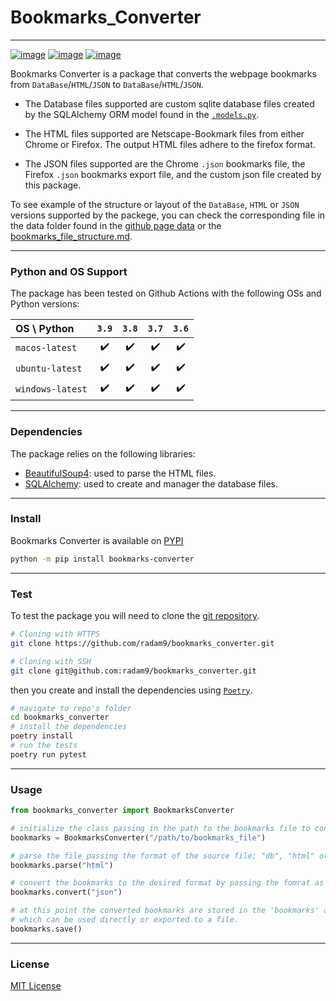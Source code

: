 # Bookmarks_Converter

---
[![image](https://img.shields.io/github/workflow/status/radam9/bookmarks_converter/build-deploy?style=flat-square)](https://github.com/radam9/bookmarks_converter)
[![image](https://img.shields.io/github/license/radam9/bookmarks_converter?style=flat-square)](https://pypi.org/project/bookmarks-converter/)
[![image](https://img.shields.io/pypi/pyversions/bookmarks-converter?style=flat-square)](https://pypi.org/project/bookmarks-converter/)


Bookmarks Converter is a package that converts the webpage bookmarks
from `DataBase`/`HTML`/`JSON` to `DataBase`/`HTML`/`JSON`.

- The Database files supported are custom sqlite database files created by the SQLAlchemy ORM model found in the [`.models.py`](/src/bookmarks_converter/models.py).

- The HTML files supported are Netscape-Bookmark files from either Chrome or Firefox. The output HTML files adhere to the firefox format.

- The JSON files supported are the Chrome `.json` bookmarks file, the Firefox `.json` bookmarks export file, and the custom json file created by this package.

To see example of the structure or layout of the `DataBase`, `HTML` or `JSON` versions supported by the packege, you can check the corresponding file in the data folder found in the [github page data](data/) or the [bookmarks_file_structure.md](bookmarks_file_structure.md).

---
### Python and OS Support
The package has been tested on Github Actions with the following OSs and Python versions:

| OS \ Python      |       `3.9`        |       `3.8`        |       `3.7`        |       `3.6`        |
| :--------------- | :----------------: | :----------------: | :----------------: | :----------------: |
| `macos-latest`   | :heavy_check_mark: | :heavy_check_mark: | :heavy_check_mark: | :heavy_check_mark: |
| `ubuntu-latest`  | :heavy_check_mark: | :heavy_check_mark: | :heavy_check_mark: | :heavy_check_mark: |
| `windows-latest` | :heavy_check_mark: | :heavy_check_mark: | :heavy_check_mark: | :heavy_check_mark: |


---
### Dependencies
The package relies on the following libraries:
- [BeautifulSoup4](https://www.crummy.com/software/BeautifulSoup/): used to parse the HTML files.
- [SQLAlchemy](https://www.sqlalchemy.org/): used to create and manager the database files.

---
### Install
Bookmarks Converter is available on [PYPI](https://pypi.org/project/bookmarks-converter/)
```bash
python -m pip install bookmarks-converter
```

---
### Test
To test the package you will need to clone the [git repository](https://github.com/radam9/bookmarks_converter).

```bash
# Cloning with HTTPS
git clone https://github.com/radam9/bookmarks_converter.git

# Cloning with SSH
git clone git@github.com:radam9/bookmarks_converter.git
```
then you create and install the dependencies using [`Poetry`](https://python-poetry.org/).

```bash
# navigate to repo's folder
cd bookmarks_converter
# install the dependencies
poetry install
# run the tests
poetry run pytest
```

---
### Usage
```python
from bookmarks_converter import BookmarksConverter

# initialize the class passing in the path to the bookmarks file to convert
bookmarks = BookmarksConverter("/path/to/bookmarks_file")

# parse the file passing the format of the source file; "db", "html" or "json"
bookmarks.parse("html")

# convert the bookmarks to the desired format by passing the fomrat as a string; "db", "html", or "json"
bookmarks.convert("json")

# at this point the converted bookmarks are stored in the 'bookmarks' attribute.
# which can be used directly or exported to a file.
bookmarks.save()
```

---
### License
[MIT License](LICENSE)